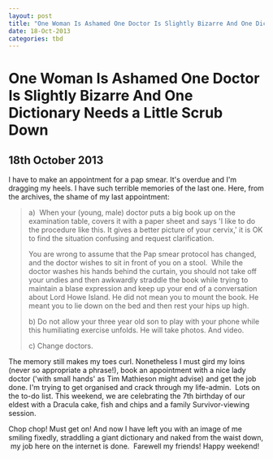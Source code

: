```yaml
---
layout: post
title: "One Woman Is Ashamed One Doctor Is Slightly Bizarre And One Dictionary Needs a Little Scrub Down"
date: 18-Oct-2013
categories: tbd
---
```


# One Woman Is Ashamed One Doctor Is Slightly Bizarre And One Dictionary Needs a Little Scrub Down

## 18th October 2013

I have to make an appointment for a pap smear. It's overdue and I'm dragging my heels. I have such terrible memories of the last one. Here,   from the archives,   the shame of my last appointment:

<blockquote>a)  When your (young,   male) doctor puts a big book up on the examination table, covers it with a paper sheet and says 'I like to do the procedure like this. It gives a better picture of your cervix,' it is OK to find the situation confusing and request clarification.

You are wrong to assume that the Pap smear protocol has changed, and the doctor wishes to sit in front of you on a stool.  While the doctor washes his hands behind the curtain, you should not take off your undies and then awkwardly straddle the book while trying to maintain a blase expression and keep up your end of a conversation about Lord Howe Island. He did not mean you to mount the book. He meant you to lie down on the bed and then rest your hips up high.

b) Do not allow your three year old son to play with your phone while this humiliating exercise unfolds. He will take photos. And video.

c) Change doctors.</blockquote>

The memory still makes my toes curl. Nonetheless I must gird my loins (never so appropriate a phrase!), book an appointment with a nice lady doctor ('with small hands' as Tim Mathieson might advise) and get the job done. I'm trying to get organised and crack through my life-admin.  Lots on the to-do list. This weekend, we are celebrating the 7th birthday of our eldest with a Dracula cake, fish and chips and a family Survivor-viewing session.

Chop chop! Must get on! And now I have left you with an image of me smiling fixedly, straddling a giant dictionary and naked from the waist down,  my job here on the internet is done.  Farewell my friends! Happy weekend!

 
